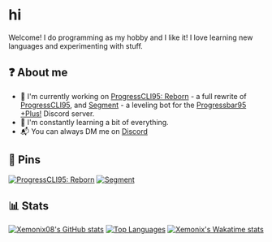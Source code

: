 # hi
Welcome! I do programming as my hobby and I like it! I love learning new languages and experimenting with stuff.

## ❓ About me

- 🔭 I'm currently working on [ProgressCLI95: Reborn](https://github.com/Progressbar-Discord-Server/ProgressCLI95-Reborn) - a full rewrite of [ProgressCLI95](https://github.com/Delta-Code-Repository/ProgressCLI95), and [Segment](https://github.com/Xemonix08/SegmentBot) - a leveling bot for the [Progressbar95 +Plus!](https://discord.gg/HWFYmwsFX9) Discord server.
- 🌱 I'm constantly learning a bit of everything.
- 📬 You can always DM me on [Discord](https://discordapp.com/users/860453120106561536)

## 📌 Pins

[![ProgressCLI95: Reborn](https://github-readme-stats.vercel.app/api/pin/?username=Progressbar-Discord-Server&repo=ProgressCLI95-Reborn&theme=gruvbox)](https://github.com/Progressbar-Discord-Server/ProgressCLI95-Reborn)
[![Segment](https://github-readme-stats.vercel.app/api/pin/?username=Xemonix08&repo=SegmentBot&theme=gruvbox)](https://github.com/Xemonix08/SegmentBot)

## 📊 Stats

[![Xemonix08's GitHub stats](https://github-readme-stats.vercel.app/api?username=Xemonix08&count_private=true&show_icons=true&theme=gruvbox)](https://github.com/Xemonix08)
[![Top Languages](https://github-readme-stats.vercel.app/api/top-langs/?username=Xemonix08&exclude_repo=Xemonix08&theme=gruvbox)](https://github.com/Xemonix08)
[![Xemonix's Wakatime stats](https://github-readme-stats.vercel.app/api/wakatime?username=Xemonix&theme=gruvbox&layout=compact)](https://github.com/anuraghazra/github-readme-stats)
